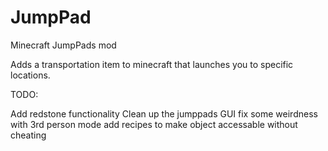 # JumpPad
Minecraft JumpPads mod

Adds a transportation item to minecraft that launches you to specific locations. 

TODO: 

Add redstone functionality
Clean up the jumppads GUI
fix some weirdness with 3rd person mode
add recipes to make object accessable without cheating


